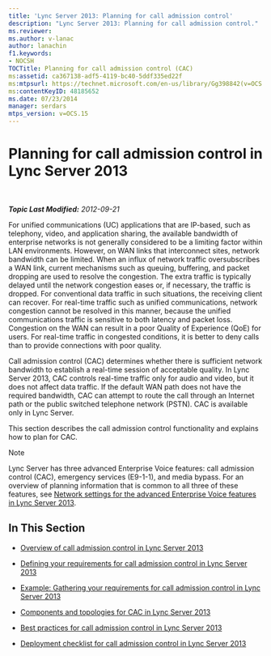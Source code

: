 ```yaml
---
title: 'Lync Server 2013: Planning for call admission control'
description: "Lync Server 2013: Planning for call admission control."
ms.reviewer: 
ms.author: v-lanac
author: lanachin
f1.keywords:
- NOCSH
TOCTitle: Planning for call admission control (CAC)
ms:assetid: ca367138-adf5-4119-bc40-5ddf335ed22f
ms:mtpsurl: https://technet.microsoft.com/en-us/library/Gg398842(v=OCS.15)
ms:contentKeyID: 48185652
ms.date: 07/23/2014
manager: serdars
mtps_version: v=OCS.15
---
```


# Planning for call admission control in Lync Server 2013

<div data-xmlns="http://www.w3.org/1999/xhtml">

<div class="topic" data-xmlns="http://www.w3.org/1999/xhtml" data-msxsl="urn:schemas-microsoft-com:xslt" data-cs="https://msdn.microsoft.com/">

<div data-asp="https://msdn2.microsoft.com/asp">



</div>

<div id="mainSection">

<div id="mainBody">

<span> </span>

_**Topic Last Modified:** 2012-09-21_

For unified communications (UC) applications that are IP-based, such as telephony, video, and application sharing, the available bandwidth of enterprise networks is not generally considered to be a limiting factor within LAN environments. However, on WAN links that interconnect sites, network bandwidth can be limited. When an influx of network traffic oversubscribes a WAN link, current mechanisms such as queuing, buffering, and packet dropping are used to resolve the congestion. The extra traffic is typically delayed until the network congestion eases or, if necessary, the traffic is dropped. For conventional data traffic in such situations, the receiving client can recover. For real-time traffic such as unified communications, network congestion cannot be resolved in this manner, because the unified communications traffic is sensitive to both latency and packet loss. Congestion on the WAN can result in a poor Quality of Experience (QoE) for users. For real-time traffic in congested conditions, it is better to deny calls than to provide connections with poor quality.

Call admission control (CAC) determines whether there is sufficient network bandwidth to establish a real-time session of acceptable quality. In Lync Server 2013, CAC controls real-time traffic only for audio and video, but it does not affect data traffic. If the default WAN path does not have the required bandwidth, CAC can attempt to route the call through an Internet path or the public switched telephone network (PSTN). CAC is available only in Lync Server.

This section describes the call admission control functionality and explains how to plan for CAC.

<div>


> [!NOTE]  
> Lync Server has three advanced Enterprise Voice features: call admission control (CAC), emergency services (E9-1-1), and media bypass. For an overview of planning information that is common to all three of these features, see <A href="lync-server-2013-network-settings-for-the-advanced-enterprise-voice-features.md">Network settings for the advanced Enterprise Voice features in Lync Server 2013</A>.



</div>

<div>

## In This Section

  - [Overview of call admission control in Lync Server 2013](lync-server-2013-overview-of-call-admission-control.md)

  - [Defining your requirements for call admission control in Lync Server 2013](lync-server-2013-defining-your-requirements-for-call-admission-control.md)

  - [Example: Gathering your requirements for call admission control in Lync Server 2013](lync-server-2013-example-of-gathering-your-requirements-for-call-admission-control.md)

  - [Components and topologies for CAC in Lync Server 2013](lync-server-2013-components-and-topologies-for-cac.md)

  - [Best practices for call admission control in Lync Server 2013](lync-server-2013-best-practices-for-call-admission-control.md)

  - [Deployment checklist for call admission control in Lync Server 2013](lync-server-2013-deployment-checklist-for-call-admission-control.md)

</div>

</div>

<span> </span>

</div>

</div>

</div>

